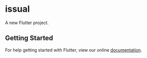 # issual

A new Flutter project.

## Getting Started

For help getting started with Flutter, view our online
[documentation](https://flutter.io/).
